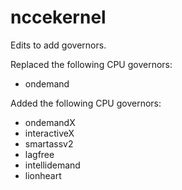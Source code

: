nccekernel
==========

Edits to add governors.

Replaced the following CPU governors:
- ondemand

Added the following CPU governors:
- ondemandX
- interactiveX
- smartassv2
- lagfree
- intellidemand
- lionheart
